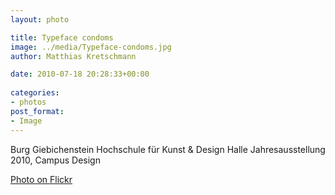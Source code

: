 ```yaml
---
layout: photo

title: Typeface condoms
image: ../media/Typeface-condoms.jpg
author: Matthias Kretschmann

date: 2010-07-18 20:28:33+00:00
  
categories:
- photos
post_format:
- Image
---
```


Burg Giebichenstein Hochschule für Kunst & Design Halle Jahresausstellung 2010, Campus Design

[Photo on Flickr](http://www.flickr.com/photos/krema/4806178714)
